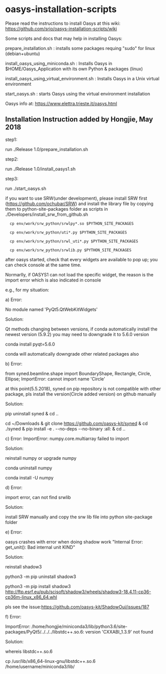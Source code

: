 # oasys-installation-scripts

Please read the instructions to install Oasys at this wiki: 
https://github.com/srio/oasys-installation-scripts/wiki

Some scripts and docs that may help in installing Oasys:

prepare_installation.sh : installs some packages requing "sudo" for linux (debian+ubuntu) 

install_oasys_using_miniconda.sh : Installs Oasys in $HOME/Oasys_Application with its own Python & packages (linux)

install_oasys_using_virtual_environment.sh : Installs Oasys in a Unix virtual environment

start_oasys.sh      : starts Oasys using the virtual environment installation

Oasys info at: https://www.elettra.trieste.it/oasys.html

## Installation Instruction added by Hongjie, May 2018

step1:

run ./Release 1.0/prepare_installation.sh

step2:

run ./Release 1.0/install_oasys1.sh

step3:

run ./start_oasys.sh

if you want to use SRW(under development), please install SRW first (https://github.com/ochubar/SRW) and install the library file by copying them to python-site-packages folder as scripts in ./Developers/install_srw_from_github.sh
      
      cp env/work/srw_python/srwlpy*.so $PYTHON_SITE_PACKAGES
      
      cp env/work/srw_python/uti*.py $PYTHON_SITE_PACKAGES
      
      cp env/work/srw_python/srwl_uti*.py $PYTHON_SITE_PACKAGES
      
      cp env/work/srw_python/srwlib.py $PYTHON_SITE_PACKAGES
      
after oasys started, check that every widgets are available to pop up; you can check console at the same time.

Normarlly, if OASYS1 can not load the specific widget, the reason is the import error which is also indicated in console

e.g., for my situation:

a)
Error:

No module named 'PyQt5.QtWebKitWidgets'

Solution: 

Qt methods changing between versions, if conda automatically install the newest version (5.9.2) you may need to downgrade it to 5.6.0 version

conda install pyqt=5.6.0

conda will automatically downgrade other related packages also

b)
Error:

from syned.beamline.shape import BoundaryShape, Rectangle, Circle, Ellipse; ImportError: cannot import name 'Circle'

at this point(5.5.2018), syned on pip repository is not compatible with other package, pls install the version(Circle added version) on github manually

Solution: 

pip uninstall syned  & cd ..

cd ~/Downloads & git clone https://github.com/oasys-kit/syned & cd ./syned & pip install -e . --no-deps --no-binary :all: & cd ..

c)
Error: ImportError: numpy.core.multiarray failed to import

Solution: 

reinstall numpy or upgrade numpy

conda uninstall numpy

conda install -U numpy

d)
Error: 

import error, can not find srwlib

Solution: 

install SRW manually and copy the srw lib file into python site-package folder

e)
Error:

oasys crashes with error when doing shadow work "Internal Error: get_unit(): Bad internal unit KIND"

Solution:

reinstall shadow3

python3 -m pip uninstall shadow3

python3 -m pip install shadow3 http://ftp.esrf.eu/pub/scisoft/shadow3/wheels/shadow3-18.4.11-cp36-cp36m-linux_x86_64.whl

pls see the issue:https://github.com/oasys-kit/ShadowOui/issues/187

f)
Error: 

ImportError: /home/hongjie/miniconda3/lib/python3.6/site-packages/PyQt5/../../../libstdc++.so.6: version 'CXXABI_1.3.9' not found

Solution: 

whereis libstdc++.so.6

cp /usr/lib/x86_64-linux-gnu/libstdc++.so.6 /home/username/miniconda3/lib/
